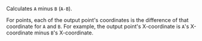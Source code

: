 Calculates `A` minus `B` (`A-B`).

For points, each of the output point's coordinates is the difference of that coordinate for `A` and `B`. For example, the output point's X-coordinate is `A`'s X-coordinate minus `B`'s X-coordinate. 
